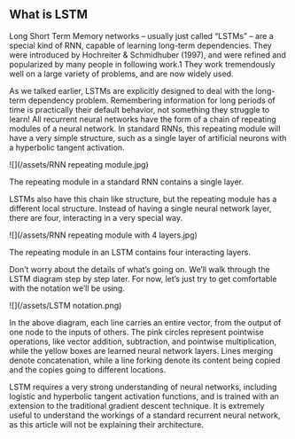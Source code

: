 ## What is LSTM 

Long Short Term Memory networks – usually just called “LSTMs” – are a special kind of RNN, capable of learning long-term dependencies. They were introduced by Hochreiter & Schmidhuber (1997), and were refined and popularized by many people in following work.1 They work tremendously well on a large variety of problems, and are now widely used.

As we talked earlier, LSTMs are explicitly designed to deal with the long-term dependency problem. Remembering information for long periods of time is practically their default behavior, not something they struggle to learn! All recurrent neural networks have the form of a chain of repeating modules of a neural network. In standard RNNs, this repeating module will have a very simple structure, such as a single layer of artificial neurons with a hyperbolic tangent activation.


![](/assets/RNN repeating module.jpg)

The repeating module in a standard RNN contains a single layer.

LSTMs also have this chain like structure, but the repeating module has a different local structure. Instead of having a single neural network layer, there are four, interacting in a very special way.

![](/assets/RNN repeating module with 4 layers.jpg)

The repeating module in an LSTM contains four interacting layers.

Don’t worry about the details of what’s going on. We’ll walk through the LSTM diagram step by step later. For now, let’s just try to get comfortable with the notation we’ll be using.

![](/assets/LSTM notation.png)

In the above diagram, each line carries an entire vector, from the output of one node to the inputs of others. The pink circles represent pointwise operations, like vector addition, subtraction, and pointwise multiplication, while the yellow boxes are learned neural network layers. Lines merging denote concatenation, while a line forking denote its content being copied and the copies going to different locations.

LSTM requires a very strong understanding of neural networks, including logistic and hyperbolic tangent activation functions, and is trained with an extension to the traditional gradient descent technique. It is extremely useful to understand the workings of a standard recurrent neural network, as this article will not be explaining their architecture.
